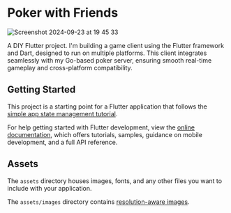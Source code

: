 # Poker with Friends

![Screenshot 2024-09-23 at 19 45 33](https://github.com/user-attachments/assets/1962837e-1405-48e1-a83d-b32feee93946)

A DIY Flutter project. I'm building a game client using the Flutter framework and Dart, designed to run on multiple platforms. This client integrates seamlessly with my Go-based poker server, ensuring smooth real-time gameplay and cross-platform compatibility.

## Getting Started

This project is a starting point for a Flutter application that follows the
[simple app state management
tutorial](https://flutter.dev/to/state-management-sample).

For help getting started with Flutter development, view the
[online documentation](https://docs.flutter.dev), which offers tutorials,
samples, guidance on mobile development, and a full API reference.

## Assets

The `assets` directory houses images, fonts, and any other files you want to
include with your application.

The `assets/images` directory contains [resolution-aware
images](https://flutter.dev/to/resolution-aware-images).
